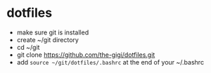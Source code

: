 # dotfiles

- make sure git is installed
- create ~/git directory
- cd ~/git
- git clone https://github.com/the-gigi/dotfiles.git
- add `source ~/git/dotfiles/.bashrc` at the end of your ~/.bashrc
